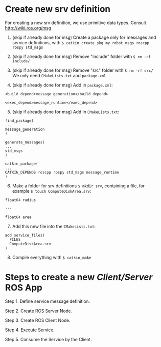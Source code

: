 # Create new srv definition

For creating a new srv definition, we use primitive data types. Consult http://wiki.ros.org/msg

1. (skip if already done for msg) Create a package only for messages and service definitions, with `$ catkin_create_pkg my_robot_msgs roscpp rospy std_msgs`
2. (skip if already done for msg) Remove "include" folder with `$ rm -rf include/`
3. (skip if already done for msg) Remove "src" folder with `$ rm -rf src/`
We only need `CMakeLists.txt` and `package.xml`

4. (skip if already done for msg) Add in `package.xml`:
```
<build_depend>message_generation</build_depend>

<exec_depend>message_runtime</exec_depend>
```

5. (skip if already done for msg) Add in `CMakeLists.txt`:
```
find_package(
...
message_generation
)
```

```
generate_messages(
...
std_msgs
)
```

```
catkin_package(
...
CATKIN_DEPENDS roscpp rospy std_msgs message_runtime
)
```

6. Make a folder for srv definitions `$ mkdir srv`, containing a file, for example `$ touch ComputeDiskArea.srv`:


```
float64 radius

---

float64 area
```


7. Add this new file into the `CMakeLists.txt`:

```
add_service_files(
  FILES
  ComputeDiskArea.srv
)
```

8. Compile everything with `$ catkin_make`

# Steps to create a new _Client/Server_ ROS App

Step 1. Define service message definition.

Step 2. Create ROS Server Node.

Step 3. Create ROS Client Node.

Step 4. Execute Service.

Step 5. Consume the Service by the Client.
